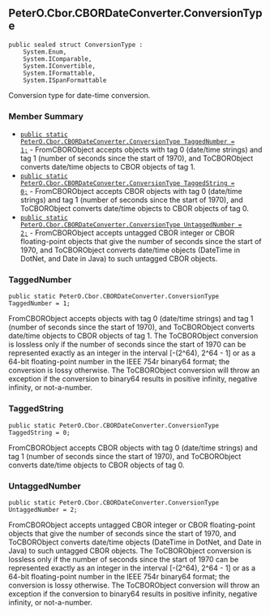 ## PeterO.Cbor.CBORDateConverter.ConversionType

    public sealed struct ConversionType :
        System.Enum,
        System.IComparable,
        System.IConvertible,
        System.IFormattable,
        System.ISpanFormattable

Conversion type for date-time conversion.

### Member Summary
* <code>[public static PeterO.Cbor.CBORDateConverter.ConversionType TaggedNumber = 1;](#TaggedNumber)</code> - FromCBORObject accepts objects with tag 0 (date/time strings) and tag 1 (number of seconds since the start of 1970), and ToCBORObject converts date/time objects to CBOR objects of tag 1.
* <code>[public static PeterO.Cbor.CBORDateConverter.ConversionType TaggedString = 0;](#TaggedString)</code> - FromCBORObject accepts CBOR objects with tag 0 (date/time strings) and tag 1 (number of seconds since the start of 1970), and ToCBORObject converts date/time objects to CBOR objects of tag 0.
* <code>[public static PeterO.Cbor.CBORDateConverter.ConversionType UntaggedNumber = 2;](#UntaggedNumber)</code> - FromCBORObject accepts untagged CBOR integer or CBOR floating-point objects that give the number of seconds since the start of 1970, and ToCBORObject converts date/time objects (DateTime in DotNet, and Date in Java) to such untagged CBOR objects.

<a id="TaggedNumber"></a>
### TaggedNumber

    public static PeterO.Cbor.CBORDateConverter.ConversionType TaggedNumber = 1;

FromCBORObject accepts objects with tag 0 (date/time strings) and tag 1 (number of seconds since the start of 1970), and ToCBORObject converts date/time objects to CBOR objects of tag 1. The ToCBORObject conversion is lossless only if the number of seconds since the start of 1970 can be represented exactly as an integer in the interval [-(2^64), 2^64 - 1] or as a 64-bit floating-point number in the IEEE 754r binary64 format; the conversion is lossy otherwise. The ToCBORObject conversion will throw an exception if the conversion to binary64 results in positive infinity, negative infinity, or not-a-number.

<a id="TaggedString"></a>
### TaggedString

    public static PeterO.Cbor.CBORDateConverter.ConversionType TaggedString = 0;

FromCBORObject accepts CBOR objects with tag 0 (date/time strings) and tag 1 (number of seconds since the start of 1970), and ToCBORObject converts date/time objects to CBOR objects of tag 0.

<a id="UntaggedNumber"></a>
### UntaggedNumber

    public static PeterO.Cbor.CBORDateConverter.ConversionType UntaggedNumber = 2;

FromCBORObject accepts untagged CBOR integer or CBOR floating-point objects that give the number of seconds since the start of 1970, and ToCBORObject converts date/time objects (DateTime in DotNet, and Date in Java) to such untagged CBOR objects. The ToCBORObject conversion is lossless only if the number of seconds since the start of 1970 can be represented exactly as an integer in the interval [-(2^64), 2^64 - 1] or as a 64-bit floating-point number in the IEEE 754r binary64 format; the conversion is lossy otherwise. The ToCBORObject conversion will throw an exception if the conversion to binary64 results in positive infinity, negative infinity, or not-a-number.
